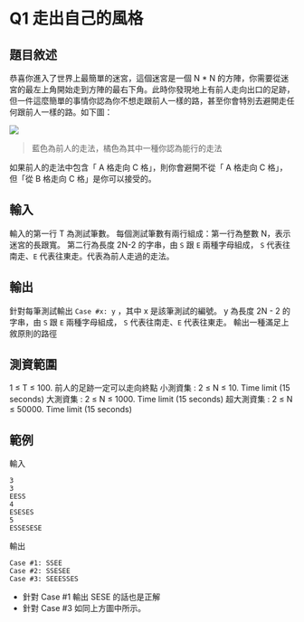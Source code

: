 # Q1 走出自己的風格

## 題目敘述

恭喜你進入了世界上最簡單的迷宮，這個迷宮是一個 N * N 的方陣，你需要從迷宮的最左上角開始走到方陣的最右下角。此時你發現地上有前人走向出口的足跡，但一件這麼簡單的事情你認為你不想走跟前人一樣的路，甚至你會特別去避開走任何跟前人一樣的路。如下圖：

![](https://i.imgur.com/m3oMKpw.png)
> 藍色為前人的走法，橘色為其中一種你認為能行的走法

如果前人的走法中包含「 A 格走向 C 格」，則你會避開不從「 A 格走向 C 格」，但「從 B 格走向 C 格」是你可以接受的。

## 輸入
輸入的第一行 T 為測試筆數。
每個測試筆數有兩行組成：第一行為整數 N，表示迷宮的長跟寬。
第二行為長度 2N-2 的字串，由 `S` 跟 `E` 兩種字母組成， `S` 代表往南走、`E` 代表往東走。代表為前人走過的走法。

## 輸出
針對每筆測試輸出 `Case #x: y` ，其中 x 是該筆測試的編號。
y 為長度 2N - 2 的字串，由 `S` 跟 `E` 兩種字母組成， `S` 代表往南走、`E` 代表往東走。
輸出一種滿足上敘原則的路徑

## 測資範圍

1 ≤ T ≤ 100.
前人的足跡一定可以走向終點
小測資集 : 2 ≤ N ≤ 10. Time limit (15 seconds)
大測資集 : 2 ≤ N ≤ 1000. Time limit (15 seconds)
超大測資集 : 2 ≤ N ≤ 50000. Time limit (15 seconds)

## 範例
輸入
```
3
3
EESS
4
ESESES
5
ESSESESE
```

輸出
```
Case #1: SSEE
Case #2: SSESEE
Case #3: SEEESSES
```

* 針對 Case #1 輸出 SESE 的話也是正解
* 針對 Case #3 如同上方圖中所示。